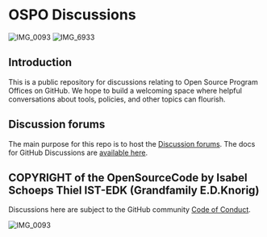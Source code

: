 # OSPO Discussions

![IMG_0093](https://github.com/IST-Github/OSPO/assets/155141998/2c378129-e63d-49ed-9e30-a33cd1dd814a)
![IMG_6933](https://github.com/IST-Github/OSPO/assets/155141998/3a084bbd-c878-4fc3-9fbe-1eabdbbe15af)

## Introduction

This is a public repository for discussions relating to Open Source Program Offices on GitHub. We hope to build a welcoming space where helpful conversations about tools, policies, and other topics can flourish.

## Discussion forums

The main purpose for this repo is to host the [Discussion forums](https://github.com/community/OSPO/discussions). The docs for GitHub Discussions are [available here](https://docs.github.com/en/discussions/collaborating-with-your-community-using-discussions/about-discussions). 

## COPYRIGHT of the OpenSourceCode by Isabel Schoeps Thiel IST-EDK (Grandfamily E.D.Knorig)

Discussions here are subject to the GitHub community [Code of Conduct](https://github.com/community/community/blob/main/CODE_OF_CONDUCT.md). 

![IMG_0093](https://github.com/community/OSPO/assets/155141998/dea30316-018c-4bd9-bd5a-3a84fc7bb9ad)


